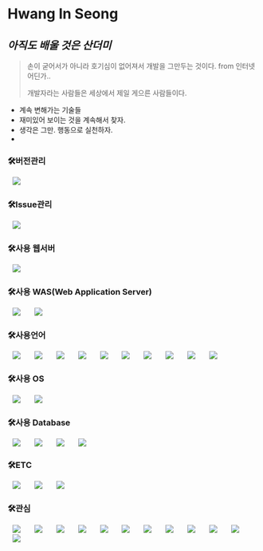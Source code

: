 # Hwang In Seong
## _아직도 배울 것은 산더미_
> 손이 굳어서가 아니라 호기심이 없어져서 개발을 그만두는 것이다. from 인터넷 어딘가.. 
> 
> 개발자라는 사람들은 세상에서 제일 게으른 사람들이다.

- 계속 변해가는 기술들
- 재미있어 보이는 것을 계속해서 찾자.
- 생각은 그만. 행동으로 실천하자.
- 

<h3>🛠버전관리</h3>
<div>
<img src="https://img.shields.io/badge/Subversion-809CC9?style=flat-square&logo=Subversion&logoColor=white" style="height : auto; margin-left : 10px; margin-right : 10px;"/></a>&nbsp;
</div>
<h3>🛠Issue관리</h3>
<div>
<img src="https://img.shields.io/badge/Redmine-B32024?style=flat-square&logo=Redmine&logoColor=white" style="height : auto; margin-left : 10px; margin-right : 10px;"/></a>&nbsp;
</div>
  
<h3>🛠사용 웹서버</h3>
<div>
<img src="https://img.shields.io/badge/Apache-D22128?style=flat-square&logo=Apache&logoColor=white" style="height : auto; margin-left : 10px; margin-right : 10px;"/></a>&nbsp;
</div>

<h3>🛠사용 WAS(Web Application Server)</h3>
<div>
<img src="https://img.shields.io/badge/ApacheTomcat-F8DC75?style=flat-square&logo=ApacheTomcat&logoColor=white" style="height : auto; margin-left : 10px; margin-right : 10px;"/></a>&nbsp;
<img src="https://img.shields.io/badge/EclipseJetty-FC390E?style=flat-square&logo=EclipseJetty&logoColor=white" style="height : auto; margin-left : 10px; margin-right : 10px;"/></a>&nbsp;
</div>

<h3>🛠사용언어</h3>
<div>
<img src="https://img.shields.io/badge/Java-007396?style=flat-square&logo=Java&logoColor=white" style="height : auto; margin-left : 10px; margin-right : 10px;"/></a>&nbsp;
<img src="https://img.shields.io/badge/ApacheGroovy-4298B8?style=flat-square&logo=ApacheGroovy&logoColor=white" style="height : auto; margin-left : 10px; margin-right : 10px;"/></a>&nbsp;
<img src="https://img.shields.io/badge/SpringFramework-6DB33F?style=flat-square&logo=Spring&logoColor=white" style="height : auto; margin-left : 10px; margin-right : 10px;"/></a>&nbsp;
<img src="https://img.shields.io/badge/HTML5-E34F26?style=flat-square&logo=HTML5&logoColor=white" style="height : auto; margin-left : 10px; margin-right : 10px;"/></a>&nbsp;
<img src="https://img.shields.io/badge/JavaScript-F7DF1E?style=flat-square&logo=JavaScript&logoColor=white" style="height : auto; margin-left : 10px; margin-right : 10px;"/></a>&nbsp;
<img src="https://img.shields.io/badge/AngularJs-E23237?style=flat-square&logo=AngularJs&logoColor=white" style="height : auto; margin-left : 10px; margin-right : 10px;"/></a>&nbsp;
<img src="https://img.shields.io/badge/CoffeeScript-2F2625?style=flat-square&logo=CoffeeScript&logoColor=white" style="height : auto; margin-left : 10px; margin-right : 10px;"/></a>&nbsp;
<img src="https://img.shields.io/badge/Hibernate-59666C?style=flat-square&logo=Hibernate&logoColor=white" style="height : auto; margin-left : 10px; margin-right : 10px;"/></a>&nbsp;
<img src="https://img.shields.io/badge/JQuery-0769AD?style=flat-square&logo=JQuery&logoColor=white" style="height : auto; margin-left : 10px; margin-right : 10px;"/></a>&nbsp;
<img src="https://img.shields.io/badge/Lodash-3492FF?style=flat-square&logo=Lodash&logoColor=white" style="height : auto; margin-left : 10px; margin-right : 10px;"/></a>&nbsp;

</div>

<h3>🛠사용 OS</h3>
<div>
<img src="https://img.shields.io/badge/Linux-FCC624?style=flat-square&logo=Linux&logoColor=white" style="height : auto; margin-left : 10px; margin-right : 10px;"/></a>&nbsp;
<img src="https://img.shields.io/badge/Windows-0078D6?style=flat-square&logo=Windows&logoColor=white" style="height : auto; margin-left : 10px; margin-right : 10px;"/></a>&nbsp;
</div>


<h3>🛠사용 Database</h3>
<div>
<img src="https://img.shields.io/badge/Oracle-F80000?style=flat-square&logo=Oracle&logoColor=white" style="height : auto; margin-left : 10px; margin-right : 10px;"/></a>&nbsp;
<img src="https://img.shields.io/badge/MySQL-4479A1?style=flat-square&logo=MySQL&logoColor=white" style="height : auto; margin-left : 10px; margin-right : 10px;"/></a>&nbsp;
<img src="https://img.shields.io/badge/MariaDB-1F305F?style=flat-square&logo=MariaDB&logoColor=white" style="height : auto; margin-left : 10px; margin-right : 10px;"/></a>&nbsp;
<img src="https://img.shields.io/badge/MicrosoftSqlServer-CC2927?style=flat-square&logo=MicrosoftSqlServer&logoColor=white" style="height : auto; margin-left : 10px; margin-right : 10px;"/></a>&nbsp;
</div>


<h3>🛠ETC</h3>
<div>
<img src="https://img.shields.io/badge/Jenkins-D24939?style=flat-square&logo=Jenkins&logoColor=white" style="height : auto; margin-left : 10px; margin-right : 10px;"/></a>&nbsp;
<img src="https://img.shields.io/badge/Gradle-02303A?style=flat-square&logo=Gradle&logoColor=white" style="height : auto; margin-left : 10px; margin-right : 10px;"/></a>&nbsp;
<img src="https://img.shields.io/badge/Json-000000?style=flat-square&logo=Json&logoColor=white" style="height : auto; margin-left : 10px; margin-right : 10px;"/></a>&nbsp;
</div>
<h3>🛠관심</h3>
<div>
<img src="https://img.shields.io/badge/Swift-F05138?style=flat-square&logo=Swift&logoColor=white" style="height : auto; margin-left : 10px; margin-right : 10px;"/></a>&nbsp;
<img src="https://img.shields.io/badge/Flutter-02569B?style=flat-square&logo=Flutter&logoColor=white" style="height : auto; margin-left : 10px; margin-right : 10px;"/></a>&nbsp;
<img src="https://img.shields.io/badge/Dart-0175C2?style=flat-square&logo=Dart&logoColor=white" style="height : auto; margin-left : 10px; margin-right : 10px;"/></a>&nbsp;
<img src="https://img.shields.io/badge/NodeDotJS-339933?style=flat-square&logo=NodeDotJS&logoColor=white" style="height : auto; margin-left : 10px; margin-right : 10px;"/></a>&nbsp;
<img src="https://img.shields.io/badge/TypeScript-3178C6?style=flat-square&logo=TypeScript&logoColor=white" style="height : auto; margin-left : 10px; margin-right : 10px;"/></a>&nbsp;
<img src="https://img.shields.io/badge/Jest-C21325?style=flat-square&logo=Jest&logoColor=white" style="height : auto; margin-left : 10px; margin-right : 10px;"/></a>&nbsp;
<img src="https://img.shields.io/badge/Git-F05032?style=flat-square&logo=Git&logoColor=white" style="height : auto; margin-left : 10px; margin-right : 10px;"/></a>&nbsp;
<img src="https://img.shields.io/badge/Swagger-85EA2D?style=flat-square&logo=Swagger&logoColor=white" style="height : auto; margin-left : 10px; margin-right : 10px;"/></a>&nbsp;
<img src="https://img.shields.io/badge/NFC-002E5F?style=flat-square&logo=NFC&logoColor=white" style="height : auto; margin-left : 10px; margin-right : 10px;"/></a>&nbsp;
<img src="https://img.shields.io/badge/Docker-2496ED?style=flat-square&logo=Docker&logoColor=white" style="height : auto; margin-left : 10px; margin-right : 10px;"/></a>&nbsp;
<img src="https://img.shields.io/badge/Kubernetes-326CE5?style=flat-square&logo=Kubernetes&logoColor=white" style="height : auto; margin-left : 10px; margin-right : 10px;"/></a>&nbsp;
<img src="https://img.shields.io/badge/AmazonAWS-232F3E?style=flat-square&logo=AmazonAWS&logoColor=white" style="height : auto; margin-left : 10px; margin-right : 10px;"/></a>&nbsp;
</div>
